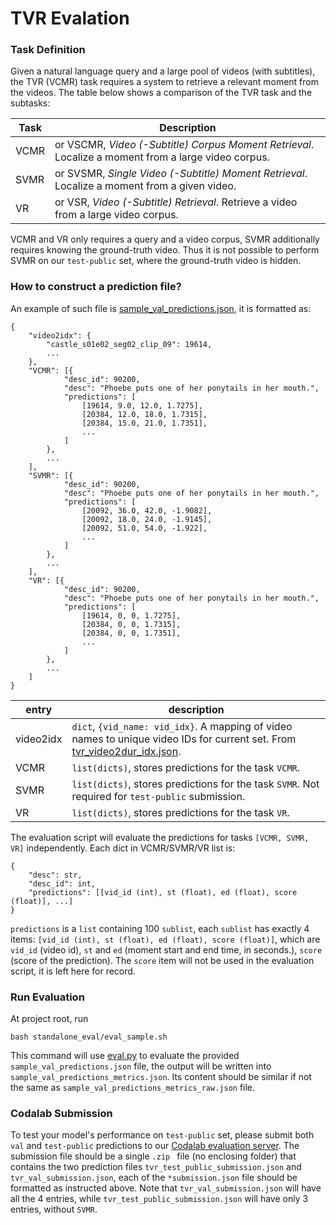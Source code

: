 TVR Evalation
================================================================

### Task Definition
Given a natural language query and a large pool of videos (with subtitles),
the TVR (VCMR) task requires a system to retrieve a relevant moment from the videos.
The table below shows a comparison of the TVR task and the subtasks: 

| Task | Description |
| --- | --- | 
| VCMR | or VSCMR, *Video (-Subtitle) Corpus Moment Retrieval*. Localize a moment from a large video corpus. |
| SVMR | or SVSMR, *Single Video (-Subtitle) Moment Retrieval*. Localize a moment from a given video. |
| VR | or VSR, *Video (-Subtitle) Retrieval*. Retrieve a video from a large video corpus. |

VCMR and VR only requires a query and a video corpus, SVMR additionally requires knowing the ground-truth video. 
Thus it is not possible to perform SVMR on our `test-public` set, where the ground-truth video is hidden. 


### How to construct a prediction file?

An example of such file is [sample_val_predictions.json](sample_val_predictions.json), it is formatted as:
```
{
    "video2idx": {
        "castle_s01e02_seg02_clip_09": 19614,
        ...
    },
    "VCMR": [{
            "desc_id": 90200,
            "desc": "Phoebe puts one of her ponytails in her mouth.",
            "predictions": [
                [19614, 9.0, 12.0, 1.7275],
                [20384, 12.0, 18.0, 1.7315],
                [20384, 15.0, 21.0, 1.7351],
                ...
            ]
        },
        ...
    ],
    "SVMR": [{
            "desc_id": 90200,
            "desc": "Phoebe puts one of her ponytails in her mouth.",
            "predictions": [
                [20092, 36.0, 42.0, -1.9082],
                [20092, 18.0, 24.0, -1.9145],
                [20092, 51.0, 54.0, -1.922],
                ...
            ]
        },
        ...
    ],
    "VR": [{
            "desc_id": 90200,
            "desc": "Phoebe puts one of her ponytails in her mouth.",
            "predictions": [
                [19614, 0, 0, 1.7275],
                [20384, 0, 0, 1.7315],
                [20384, 0, 0, 1.7351],
                ...
            ]
        },
        ...
    ]
}
``` 

| entry | description |
| --- | ----|
| video2idx | `dict`, `{vid_name: vid_idx}`. A mapping of video names to unique video IDs for current set. From [tvr_video2dur_idx.json](../data/tvr_video2dur_idx.json). |
| VCMR | `list(dicts)`, stores predictions for the task `VCMR`. | 
| SVMR | `list(dicts)`, stores predictions for the task `SVMR`. Not required for `test-public` submission. | 
| VR | `list(dicts)`, stores predictions for the task `VR`. | 

The evaluation script will evaluate the predictions for tasks `[VCMR, SVMR, VR]` independently.
Each dict in VCMR/SVMR/VR list is:
```
{
    "desc": str,
    "desc_id": int,
    "predictions": [[vid_id (int), st (float), ed (float), score (float)], ...]
}
```

`predictions` is a `list` containing 100 `sublist`, each `sublist` has exactly 4 items: 
`[vid_id (int), st (float), ed (float), score (float)]`,
which are `vid_id` (video id), `st` and `ed` (moment start and end time, in seconds.), 
`score` (score of the prediction). 
The `score` item will not be used in the evaluation script, it is left here for record. 

 
### Run Evaluation
At project root, run
```
bash standalone_eval/eval_sample.sh 
```
This command will use [eval.py](eval.py) to evaluate the provided `sample_val_predictions.json` file, 
the output will be written into `sample_val_predictions_metrics.json`. 
Its content should be similar if not the same as `sample_val_predictions_metrics_raw.json` file.


### Codalab Submission
To test your model's performance on `test-public` set, 
please submit both `val` and `test-public` predictions to our 
[Codalab evaluation server](https://competitions.codalab.org/competitions/22780). 
The submission file should be a single `.zip ` file (no enclosing folder) 
that contains the two prediction files 
`tvr_test_public_submission.json` and `tvr_val_submission.json`, each of the `*submission.json` file 
should be formatted as instructed above. 
Note that `tvr_val_submission.json` will have all the 4 entries, while 
`tvr_test_public_submission.json` will have only 3 entries, without `SVMR`.


